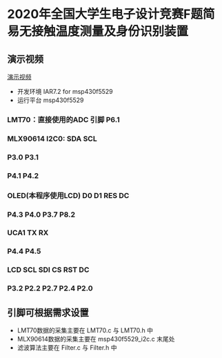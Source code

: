 # 2020年全国大学生电子设计竞赛F题简易无接触温度测量及身份识别装置

## 演示视频

[演示视频](https://www.bilibili.com/video/BV1Wf4y1B76i)

* 开发环境 IAR7.2 for msp430f5529
* 运行平台 msp430f5529  

### LMT70：直接使用的ADC 引脚  P6.1  

### MLX90614            I2C0:  SDA      SCL
###                            P3.0     P3.1
###                            P4.1     P4.2  

### OLED(本程序使用LCD)   D0    D1    RES    DC
###                      P4.3  P4.0  P3.7   P8.2  

### UCA1                 TX    RX
###                      P4.4   P4.5  

### LCD                  SCL   SDI   CS    RST   DC
###                      P3.2  P2.2  P2.7  P2.4  P2.0  

## 引脚可根据需求设置
* LMT70数据的采集主要在 LMT70.c 与 LMT70.h 中 
* MLX90614数据的采集主要在 msp430f5529_i2c.c 末尾处
* 滤波算法主要在 Filter.c 与 Filter.h 中